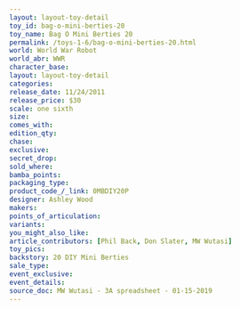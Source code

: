 ```yaml
---
layout: layout-toy-detail 
toy_id: bag-o-mini-berties-20
toy_name: Bag O Mini Berties 20
permalink: /toys-1-6/bag-o-mini-berties-20.html
world: World War Robot
world_abr: WWR
character_base: 
layout: layout-toy-detail
categories: 
release_date: 11/24/2011
release_price: $30 
scale: one sixth
size: 
comes_with: 
edition_qty: 
chase: 
exclusive: 
secret_drop: 
sold_where: 
bamba_points: 
packaging_type: 
product_code_/_link: 0MBDIY20P
designer: Ashley Wood
makers: 
points_of_articulation: 
variants: 
you_might_also_like: 
article_contributors: [Phil Back, Don Slater, MW Wutasi]
toy_pics: 
backstory: 20 DIY Mini Berties
sale_type: 
event_exclusive: 
event_details: 
source_doc: MW Wutasi - 3A spreadsheet - 01-15-2019
---
```

